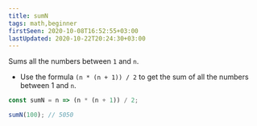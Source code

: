 ```yaml
---
title: sumN
tags: math,beginner
firstSeen: 2020-10-08T16:52:55+03:00
lastUpdated: 2020-10-22T20:24:30+03:00
---
```


Sums all the numbers between `1` and `n`.

- Use the formula `(n * (n + 1)) / 2` to get the sum of all the numbers between 1 and `n`.

```js
const sumN = n => (n * (n + 1)) / 2;
```

```js
sumN(100); // 5050
```
